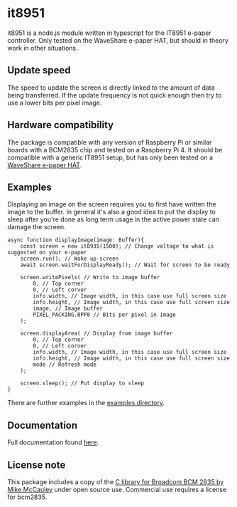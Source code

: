 # it8951

it8951 is a node.js module written in typescript for the IT8951 e-paper controller. Only tested on the WaveShare e-paper HAT, but should in theory work in other situations.

## Update speed

The speed to update the screen is directly linked to the amount of data being transferred. If the update frequency is not quick enough then try to use a lower bits per pixel image.

## Hardware compatibility

The package is compatible with any version of Raspberry Pi or similar boards with a BCM2835 chip and tested on a Raspberry Pi 4.
It should be compatible with a generic IT8951 setup, but has only been tested on a [WaveShare e-paper HAT](https://www.waveshare.com/wiki/10.3inch_e-Paper_HAT_(D)).

## Examples

Displaying an image on the screen requires you to first have written the image to the buffer. In general it's also a good idea to put the display to sleep after you're done as long term usage in the active power state can damage the screen. 

```
async function displayImage(image: Buffer){
    const screen = new it8935(1500); // Change voltage to what is suggested on your e-paper
    screen.run(); // Wake up screen
    await screen.waitForDisplayReady(); // Wait for screen to be ready

    screen.writePixels( // Write to image buffer
        0, // Top corner
        0, // Left corver
        info.width, // Image width, in this case use full screen size
        info.height, // Image width, in this case use full screen size
        image, // Image buffer
        PIXEL_PACKING.BPP8 // Bits per pixel in image
    );
    
    screen.displayArea( // Display from image buffer
        0, // Top corner
        0, // Left corner
        info.width, // Image width, in this case use full screen size
        info.height, // Image width, in this case use full screen size
        mode // Refresh mode
    );

    screen.sleep(); // Put display to sleep
}
```

There are further examples in the [examples directory](examples/).

## Documentation

Full documentation found [here](docs/classes/_it8951_.it8951.md).

## License note

This package includes a copy of the [C library for Broadcom BCM 2835 by Mike McCauley](https://www.airspayce.com/mikem/bcm2835/) under open source use. Commercial use requires a license for bcm2835.